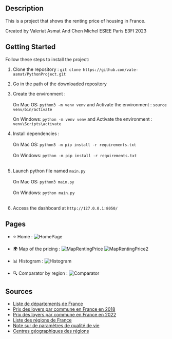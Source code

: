 ## Description

This is a project that shows the renting price of housing in France.

Created by Valeriat Asmat And Chen Michel
ESIEE Paris E3FI 2023

## Getting Started

Follow these steps to install  the project:

1. Clone the repository : `git clone https://github.com/vale-asmat/PythonProject.git`
2. Go in the path of the downloaded repository<br>
3. Create the environment :<br><br>
    On Mac OS: `python3 -m venv venv` and
    Activate the environment : `source venv/bin/activate`<br>

    On Windows: `python -m venv venv` and
    Activate the environment : `venv\Scripts\activate`<br>

4. Install dependencies :<br><br>
   On Mac OS: `python3 -m pip install -r requirements.txt`<br><br>
   On Windows: `python -m pip install -r requirements.txt`<br><br>
6. Launch python file named `main.py`<br><br>
   On Mac OS: `python3 main.py`<br><br>
   On Windows: `python main.py`<br><br>

7. Access the dashboard at `http://127.0.0.1:8050/`


## Pages

- ⭐ Home :
      ![HomePage](https://github.com/vale-asmat/PythonProject/assets/115636552/c0b31a10-d6c6-4d4d-9cc9-08840b86dbbe)
    
- 🌍 Map of the pricing :
    ![MapRentingPrice](https://github.com/vale-asmat/PythonProject/assets/115636552/93d1865e-f561-4015-9045-19fe4b724baf)
    ![MapRentingPrice2](https://github.com/vale-asmat/PythonProject/assets/115636552/865c0d90-ebe8-4ac7-a827-d080ab8cdb3e)
  
- 📊 Histogram :
    ![Histogram](https://github.com/vale-asmat/PythonProject/assets/115636552/35a61bb6-445b-45e9-894c-2caf96af32e5)

- 🔍 Comparator by region :
      ![Comparator](https://github.com/vale-asmat/PythonProject/assets/115636552/1c9183d4-a2b3-45b3-b639-b4176dd76bf9)

## Sources


- [Liste de départements de France](https://www.data.gouv.fr/fr/datasets/departements-de-france/)
- [Prix des loyers par commune en France en 2018](https://www.data.gouv.fr/fr/datasets/carte-des-loyers-indicateurs-de-loyers-dannonce-par-commune-en-2018/#/resources)
- [Prix des loyers par commune en France en 2022](https://www.data.gouv.fr/fr/datasets/carte-des-loyers-indicateurs-de-loyers-dannonce-par-commune-en-2022/#/resources)
- [Liste des régions de France](https://www.insee.fr/fr/information/3363419#titre-bloc-26)
- [Note sur de paramètres de qualité de vie](https://www.oecdregionalwellbeing.org/FRH.html)
- [Centres géographiques des régions](https://data.opendatasoft.com/explore/dataset/georef-france-region%40public/export/?disjunctive.reg_name)
